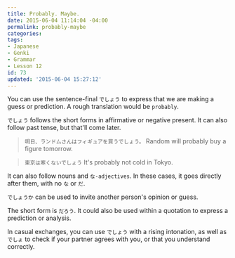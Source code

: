 ```yaml
---
title: Probably. Maybe.
date: 2015-06-04 11:14:04 -04:00
permalink: probably-maybe
categories:
tags:
- Japanese
- Genki
- Grammar
- Lesson 12
id: 73
updated: '2015-06-04 15:27:12'
---
```


You can use the sentence-final `でしょう` to express that we are making a guess or prediction. A rough translation would be `probably`.

`でしょう` follows the short forms in affirmative or negative present. It can also follow past tense, but that'll come later.

> `明日、ランドムさんはフィギュアを買うでしょう。` Random will probably buy a figure tomorrow.

> `東京は寒くないでしょう` It's probably not cold in Tokyo.

It can also follow nouns and `な-adjectives`. In these cases, it goes directly after them, with no `な` or `だ`.

`でしょうか` can be used to invite another person's opinion or guess.

The short form is `だろう`. It could also be used within a quotation to express a prediction or analysis.

In casual exchanges, you can use `でしょう` with a rising intonation, as well as `でしょ` to check if your partner agrees with you, or that you understand correctly.
